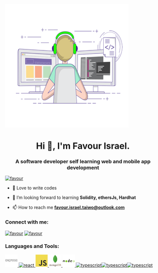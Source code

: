 <img src="https://github.com/ayofimihan/ayofimihan/blob/main/working.gif?raw=true" width="400px" height="400px"  />

<h1 align="center">Hi 👋, I'm Favour Israel.</h1>
<h3 align="center">A software developer self learning web and mobile app development</h3>

<p align="left"> <a href="https://twitter.com/GiyuRengoku?s=09" target="blank"><img src="https://img.shields.io/twitter/follow/GiyuRengoku?logo=twitter&style=for-the-badge" alt="favour" /></a> </p>

- 🔭 Love to write codes

- 🌱 I’m looking forward to learning **Solidity, ethersJs, Hardhat**

- 📫 How to reach me **favour.israel.taiwo@outlook.com**

<h3 align="left">Connect with me:</h3>
<p align="left">
<a href="https://twitter.com/GiyuRengoku?s=09" target="blank"><img align="center" src="https://raw.githubusercontent.com/rahuldkjain/github-profile-readme-generator/master/src/images/icons/Social/twitter.svg" alt="favour" height="30" width="40" /></a>
<a href="https://www.linkedin.com/in/favour-taiwo-8b9b5a200" target="blank"><img align="center" src="https://raw.githubusercontent.com/rahuldkjain/github-profile-readme-generator/master/src/images/icons/Social/linked-in-alt.svg" alt="favour" height="30" width="40" /></a>
</p>

<h3 align="left">Languages and Tools:</h3>
<p align="left"> <a href="https://expressjs.com" target="_blank" rel="noreferrer"> <img src="https://raw.githubusercontent.com/devicons/devicon/master/icons/express/express-original-wordmark.svg" alt="express" width="40" height="40"/> </a> <a href="https://reactjs.org" target="_blank" rel="noreferrer"> <img src="https://www.vectorlogo.zone/logos/reactjs/reactjs-icon.svg" alt="react" width="40" height="40"/> </a> <a href="https://www.javascript.com/" target="_blank" rel="noreferrer"><img src="https://raw.githubusercontent.com/devicons/devicon/master/icons/javascript/javascript-original.svg" alt="javascript" width="40" height="40"/> </a> <a href="https://www.mongodb.com/" target="_blank" rel="noreferrer"> <img src="https://raw.githubusercontent.com/devicons/devicon/master/icons/mongodb/mongodb-original-wordmark.svg" alt="mongodb" width="40" height="40"/> </a> <a href="https://nodejs.org" target="_blank" rel="noreferrer"> <img src="https://raw.githubusercontent.com/devicons/devicon/master/icons/nodejs/nodejs-original-wordmark.svg" alt="nodejs" width="40" height="40"/> </a>
<a href="https://www.typescriptlang.org/" target="_blank" rel="noreferrer"><img src="https://www.vectorlogo.zone/logos/typescriptlang/typescriptlang-icon.svg" alt="typescript" width="40" height="40" /></a><a href="https://go.dev/" target="_blank" rel="noreferrer"><img src="https://www.vectorlogo.zone/logos/golang/golang-official.svg" alt="typescript" width="40" height="40" /></a><a href="https://flutter.io/" target="_blank" rel="noreferrer"><img src="https://www.vectorlogo.zone/logos/flutterio/flutterio-ar21.svg" alt="typescript" width="40" height="40" /></a>


<!---
Izzy4999/Izzy4999 is a ✨ special ✨ repository because its `README.md` (this file) appears on your GitHub profile.
You can click the Preview link to take a look at your changes.
--->
